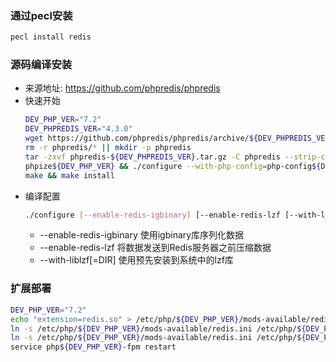 ### 通过pecl安装  
```bash
pecl install redis
```

### 源码编译安装  
- 来源地址: https://github.com/phpredis/phpredis  
- 快速开始
    ```bash
    DEV_PHP_VER="7.2"
    DEV_PHPREDIS_VER="4.3.0"
    wget https://github.com/phpredis/phpredis/archive/${DEV_PHPREDIS_VER}.tar.gz -O phpredis-${DEV_PHPREDIS_VER}.tar.gz
    rm -r phpredis/* || mkdir -p phpredis
    tar -zxvf phpredis-${DEV_PHPREDIS_VER}.tar.gz -C phpredis --strip-components=1 && cd phpredis
    phpize${DEV_PHP_VER} && ./configure --with-php-config=php-config${DEV_PHP_VER}
    make && make install
    ```
- 编译配置
    ```bash
    ./configure [--enable-redis-igbinary] [--enable-redis-lzf [--with-liblzf[=DIR]]]
    ```
    - --enable-redis-igbinary 使用igbinary库序列化数据 
    - --enable-redis-lzf 将数据发送到Redis服务器之前压缩数据
    - --with-liblzf[=DIR] 使用预先安装到系统中的lzf库

### 扩展部署
```bash
DEV_PHP_VER="7.2"
echo "extension=redis.so" > /etc/php/${DEV_PHP_VER}/mods-available/redis.ini
ln -s /etc/php/${DEV_PHP_VER}/mods-available/redis.ini /etc/php/${DEV_PHP_VER}/cli/conf.d/26-redis.ini
ln -s /etc/php/${DEV_PHP_VER}/mods-available/redis.ini /etc/php/${DEV_PHP_VER}/fpm/conf.d/26-redis.ini
service php${DEV_PHP_VER}-fpm restart
```